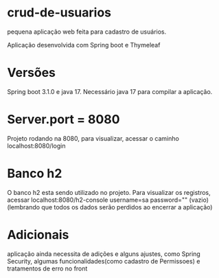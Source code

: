 # crud-de-usuarios
pequena aplicação web feita para cadastro de usuários.

Aplicação desenvolvida com Spring boot e Thymeleaf


# Versões

Spring boot 3.1.0 e java 17. 
Necessário java 17 para compilar a aplicação.


# Server.port = 8080
Projeto rodando na 8080, para visualizar, acessar o caminho localhost:8080/login

# Banco h2

O banco h2 esta sendo utilizado no projeto. Para visualizar os registros, acessar localhost:8080/h2-console
username=sa
password="" (vazio)
(lembrando que todos os dados serão perdidos ao encerrar a aplicação)

# Adicionais

aplicação ainda necessita de adições e alguns ajustes, como Spring Security, algumas funcionalidades(como cadastro de Permissoes) e tratamentos de erro no front

